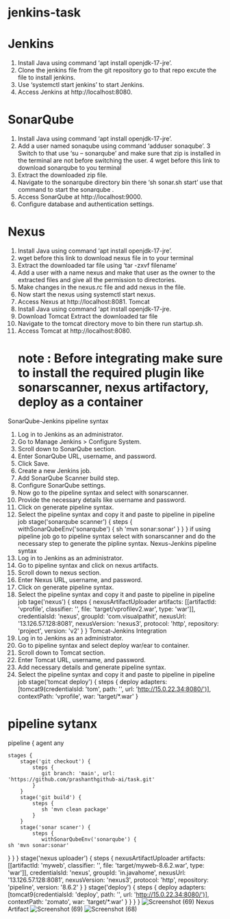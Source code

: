 # jenkins-task
# Jenkins
1. Install Java using command ‘apt install openjdk-17-jre’.
2. Clone the jenkins file from the git repository go to that repo excute the file to install jenkins.
3. Use ‘systemctl start jenkins’ to start Jenkins.
4. Access Jenkins at http://localhost:8080.
# SonarQube
1. Install Java using command ‘apt install openjdk-17-jre’.
2. Add a user named sonaqube using command ‘adduser sonaqube’.
3 Switch to that use ‘su – sonarqube’ and make sure that zip is installed in the terminal are not
before switching the user.
4 wget before this link to download sonarqube to you terminal
5. Extract the downloaded zip file.
6. Navigate to the sonarqube directory bin there ‘sh sonar.sh start’ use that command to start the
sonarqube .
7. Access SonarQube at http://localhost:9000.
8. Configure database and authentication settings.
# Nexus
1. Install Java using command ‘apt install openjdk-17-jre’.
2. wget before this link to download nexus file in to your terminal
4. Extract the downloaded tar file using ‘tar -zxvf filename’
5. Add a user with a name nexus and make that user as the owner to the extracted files and give all
the permission to directories.
6. Make changes in the nexus.rc file and add nexus in the file.
7. Now start the nexus using systemctl start nexus.
8. Access Nexus at http://localhost:8081.
Tomcat
1. Install Java using command ‘apt install openjdk-17-jre.
2. Download Tomcat Extract the downloaded tar file
3. Navigate to the tomcat directory move to bin there run startup.sh.
4. Access Tomcat at http://localhost:8080.
    # note : Before integrating make sure to install the required plugin like sonarscanner, nexus artifactory, deploy as a container
 SonarQube-Jenkins pipeline syntax
1. Log in to Jenkins as an administrator.
2. Go to Manage Jenkins > Configure System.
3. Scroll down to SonarQube section.
4. Enter SonarQube URL, username, and password.
5. Click Save.
6. Create a new Jenkins job.
7. Add SonarQube Scanner build step.
8. Configure SonarQube settings.
9. Now go to the pipeline syntax and select with sonarscanner.
10. Provide the necessary details like username and password.
11. Click on generate pipeline syntax.
12. Select the pipeline syntax and copy it and paste to pipeline in pipeline job
    stage('sonarqube scanner') {
 steps {
 withSonarQubeEnv('sonarqube') {
 sh 'mvn sonar:sonar'
}
 }
 }
 if using pipeline job go to pipeline syntax select with sonarscanner and do the necessary step to
generate the pipline syntax.
Nexus-Jenkins pipeline syntax
1. Log in to Jenkins as an administrator.
2. Go to pipeline syntax and click on nexus artifacts.
3. Scroll down to nexus section.
4. Enter Nexus URL, username, and password.
5. Click on generate pipeline syntax.
6. Select the pipeline syntax and copy it and paste to pipeline in pipeline job
tage('nexus') {
 steps {
 nexusArtifactUploader artifacts: [[artifactId: 'vprofile', classifier: '', file: 'target/vprofilev2.war', type: 'war']], credentialsId: 'nexus', groupId: 'com.visualpathit', nexusUrl:
   '13.126.57.128:8081', nexusVersion: 'nexus3', protocol: 'http', repository: 'project', version: 'v2'
 }
}
Tomcat-Jenkins Integration
1. Log in to Jenkins as an administrator.
2. Go to pipeline syntax and select deploy war/ear to container.
3. Scroll down to Tomcat section.
4. Enter Tomcat URL, username, and password.
5. Add necessary details and generate pipeline syntax.
6. Select the pipeline syntax and copy it and paste to pipeline in pipeline job
stage('tomcat deploy') {
 steps {
 deploy adapters: [tomcat9(credentialsId: 'tom', path: '', url: 'http://15.0.22.34:8080/')],
contextPath: 'vprofile', war: 'target/*.war'
 }
 # pipeline sytanx
 pipeline {
    agent any
 
    stages {
        stage('git checkout') {
            steps {
               git branch: 'main', url: 'https://github.com/prashanthgithub-ai/task.git' 
            }
        }
        stage('git build') {
            steps {
               sh 'mvn clean package' 
            }
        }
        stage('sonar scaner') {
            steps {
               withSonarQubeEnv('sonarqube') {
    sh 'mvn sonar:sonar'
} 
            }
        }
        stage('nexus uploader') {
            steps {
               nexusArtifactUploader artifacts: [[artifactId: 'myweb', classifier: '', file: 'target/myweb-8.6.2.war', type: 'war']], credentialsId: 'nexus', groupId: 'in.javahome', nexusUrl: '13.126.57.128:8081', nexusVersion: 'nexus3', protocol: 'http', repository: 'pipeline', version: '8.6.2' 
            }
        }
        stage('deploy') {
            steps {
               deploy adapters: [tomcat9(credentialsId: 'deploy', path: '', url: 'http://15.0.22.34:8080/')], contextPath: 'zomato', war: 'target/*.war'
            }
        }
    }
}
![Screenshot (69)](https://github.com/user-attachments/assets/5ceaad60-2b98-4311-93dd-7c60c7ae7aac)
Nexus Artifact
![Screenshot (69)](https://github.com/user-attachments/assets/4f401aba-b575-437e-b02f-8cef0c2a6e2b)
![Screenshot (68)](https://github.com/user-attachments/assets/2f01b81c-658b-4d0b-8e3f-31acc0538202)


 

